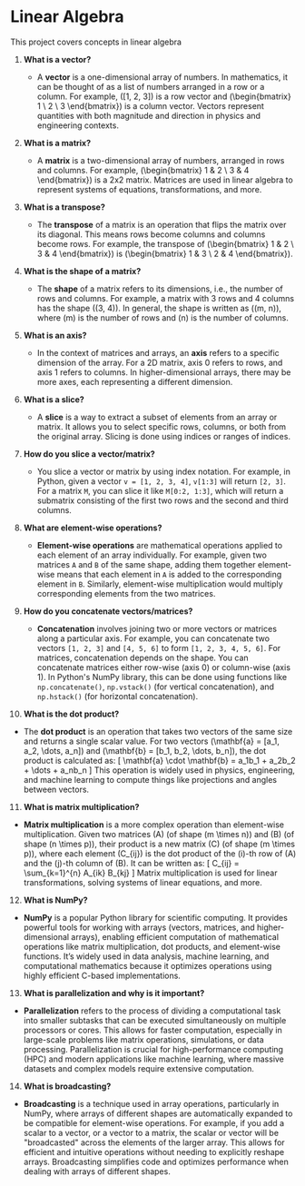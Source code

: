 # Linear Algebra
This project covers concepts in linear algebra

1. **What is a vector?**
   - A **vector** is a one-dimensional array of numbers. In mathematics, it can be thought of as a list of numbers arranged in a row or a column. For example, \([1, 2, 3]\) is a row vector and \(\begin{bmatrix} 1 \\ 2 \\ 3 \end{bmatrix}\) is a column vector. Vectors represent quantities with both magnitude and direction in physics and engineering contexts.

2. **What is a matrix?**
   - A **matrix** is a two-dimensional array of numbers, arranged in rows and columns. For example, \(\begin{bmatrix} 1 & 2 \\ 3 & 4 \end{bmatrix}\) is a 2x2 matrix. Matrices are used in linear algebra to represent systems of equations, transformations, and more.

3. **What is a transpose?**
   - The **transpose** of a matrix is an operation that flips the matrix over its diagonal. This means rows become columns and columns become rows. For example, the transpose of \(\begin{bmatrix} 1 & 2 \\ 3 & 4 \end{bmatrix}\) is \(\begin{bmatrix} 1 & 3 \\ 2 & 4 \end{bmatrix}\).

4. **What is the shape of a matrix?**
   - The **shape** of a matrix refers to its dimensions, i.e., the number of rows and columns. For example, a matrix with 3 rows and 4 columns has the shape \((3, 4)\). In general, the shape is written as \((m, n)\), where \(m\) is the number of rows and \(n\) is the number of columns.

5. **What is an axis?**
   - In the context of matrices and arrays, an **axis** refers to a specific dimension of the array. For a 2D matrix, axis 0 refers to rows, and axis 1 refers to columns. In higher-dimensional arrays, there may be more axes, each representing a different dimension.

6. **What is a slice?**
   - A **slice** is a way to extract a subset of elements from an array or matrix. It allows you to select specific rows, columns, or both from the original array. Slicing is done using indices or ranges of indices.

7. **How do you slice a vector/matrix?**
   - You slice a vector or matrix by using index notation. For example, in Python, given a vector `v = [1, 2, 3, 4]`, `v[1:3]` will return `[2, 3]`. For a matrix `M`, you can slice it like `M[0:2, 1:3]`, which will return a submatrix consisting of the first two rows and the second and third columns.

8. **What are element-wise operations?**
   - **Element-wise operations** are mathematical operations applied to each element of an array individually. For example, given two matrices `A` and `B` of the same shape, adding them together element-wise means that each element in `A` is added to the corresponding element in `B`. Similarly, element-wise multiplication would multiply corresponding elements from the two matrices. 

9. **How do you concatenate vectors/matrices?**
   - **Concatenation** involves joining two or more vectors or matrices along a particular axis. For example, you can concatenate two vectors `[1, 2, 3]` and `[4, 5, 6]` to form `[1, 2, 3, 4, 5, 6]`. For matrices, concatenation depends on the shape. You can concatenate matrices either row-wise (axis 0) or column-wise (axis 1). In Python's NumPy library, this can be done using functions like `np.concatenate()`, `np.vstack()` (for vertical concatenation), and `np.hstack()` (for horizontal concatenation).

10. **What is the dot product?**
   - The **dot product** is an operation that takes two vectors of the same size and returns a single scalar value. For two vectors \(\mathbf{a} = [a_1, a_2, \dots, a_n]\) and \(\mathbf{b} = [b_1, b_2, \dots, b_n]\), the dot product is calculated as:
     \[
     \mathbf{a} \cdot \mathbf{b} = a_1b_1 + a_2b_2 + \dots + a_nb_n
     \]
     This operation is widely used in physics, engineering, and machine learning to compute things like projections and angles between vectors.

11. **What is matrix multiplication?**
   - **Matrix multiplication** is a more complex operation than element-wise multiplication. Given two matrices \(A\) (of shape \(m \times n\)) and \(B\) (of shape \(n \times p\)), their product is a new matrix \(C\) (of shape \(m \times p\)), where each element \(C_{ij}\) is the dot product of the \(i\)-th row of \(A\) and the \(j\)-th column of \(B\). It can be written as:
     \[
     C_{ij} = \sum_{k=1}^{n} A_{ik} B_{kj}
     \]
     Matrix multiplication is used for linear transformations, solving systems of linear equations, and more.

12. **What is NumPy?**
   - **NumPy** is a popular Python library for scientific computing. It provides powerful tools for working with arrays (vectors, matrices, and higher-dimensional arrays), enabling efficient computation of mathematical operations like matrix multiplication, dot products, and element-wise functions. It’s widely used in data analysis, machine learning, and computational mathematics because it optimizes operations using highly efficient C-based implementations.

13. **What is parallelization and why is it important?**
   - **Parallelization** refers to the process of dividing a computational task into smaller subtasks that can be executed simultaneously on multiple processors or cores. This allows for faster computation, especially in large-scale problems like matrix operations, simulations, or data processing. Parallelization is crucial for high-performance computing (HPC) and modern applications like machine learning, where massive datasets and complex models require extensive computation.

14. **What is broadcasting?**
   - **Broadcasting** is a technique used in array operations, particularly in NumPy, where arrays of different shapes are automatically expanded to be compatible for element-wise operations. For example, if you add a scalar to a vector, or a vector to a matrix, the scalar or vector will be "broadcasted" across the elements of the larger array. This allows for efficient and intuitive operations without needing to explicitly reshape arrays. Broadcasting simplifies code and optimizes performance when dealing with arrays of different shapes.
